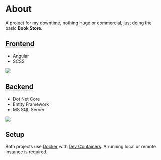 # About
A project for my downtime, nothing huge or commercial, just doing the basic **Book Store**.
## [Frontend](frontend/)
- Angular
- SCSS

![](https://geps.dev/progress/0)
## [Backend](backend/)
- Dot Net Core
- Entity Framework
- MS SQL Server

![](https://geps.dev/progress/50)
## Setup
Both projects use [Docker](https://www.docker.com/) with [Dev Containers](https://code.visualstudio.com/docs/devcontainers/containers). A running local or remote instance is required.